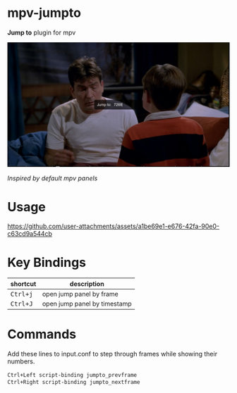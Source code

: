 # mpv-jumpto
**Jump to** plugin for mpv

![Example for Jumpto](https://github.com/magnum357i/mpv-jumpto/blob/main/jumpto.jpg)

*Inspired by default mpv panels*

# Usage

https://github.com/user-attachments/assets/a1be69e1-e676-42fa-90e0-c63cd9a544cb

# Key Bindings
| shortcut            | description                  |
| ------------------- | ---------------------------- |
| <kbd>Ctrl+j</kbd>   | open jump panel by frame     |
| <kbd>Ctrl+J</kbd>   | open jump panel by timestamp |

# Commands
Add these lines to input.conf to step through frames while showing their numbers.

```
Ctrl+Left script-binding jumpto_prevframe
Ctrl+Right script-binding jumpto_nextframe
```